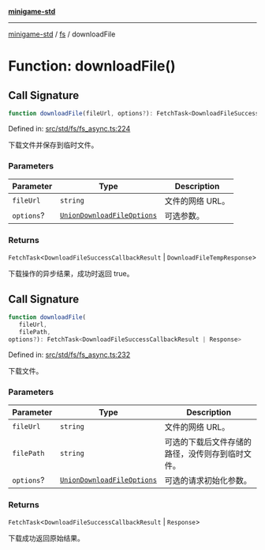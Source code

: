 [**minigame-std**](../../../README.md)

***

[minigame-std](../../../README.md) / [fs](../README.md) / downloadFile

# Function: downloadFile()

## Call Signature

```ts
function downloadFile(fileUrl, options?): FetchTask<DownloadFileSuccessCallbackResult | DownloadFileTempResponse>
```

Defined in: [src/std/fs/fs\_async.ts:224](https://github.com/JiangJie/minigame-std/blob/c702c23d8258d9dd96d873df515d0027c84fb302/src/std/fs/fs_async.ts#L224)

下载文件并保存到临时文件。

### Parameters

| Parameter | Type | Description |
| ------ | ------ | ------ |
| `fileUrl` | `string` | 文件的网络 URL。 |
| `options`? | [`UnionDownloadFileOptions`](../type-aliases/UnionDownloadFileOptions.md) | 可选参数。 |

### Returns

`FetchTask`\<`DownloadFileSuccessCallbackResult` \| `DownloadFileTempResponse`\>

下载操作的异步结果，成功时返回 true。

## Call Signature

```ts
function downloadFile(
   fileUrl, 
   filePath, 
options?): FetchTask<DownloadFileSuccessCallbackResult | Response>
```

Defined in: [src/std/fs/fs\_async.ts:232](https://github.com/JiangJie/minigame-std/blob/c702c23d8258d9dd96d873df515d0027c84fb302/src/std/fs/fs_async.ts#L232)

下载文件。

### Parameters

| Parameter | Type | Description |
| ------ | ------ | ------ |
| `fileUrl` | `string` | 文件的网络 URL。 |
| `filePath` | `string` | 可选的下载后文件存储的路径，没传则存到临时文件。 |
| `options`? | [`UnionDownloadFileOptions`](../type-aliases/UnionDownloadFileOptions.md) | 可选的请求初始化参数。 |

### Returns

`FetchTask`\<`DownloadFileSuccessCallbackResult` \| `Response`\>

下载成功返回原始结果。

